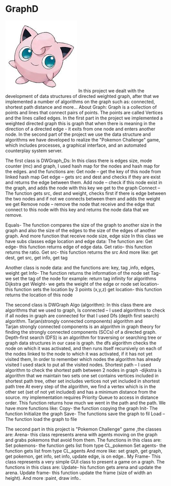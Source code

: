 # GraphD

![alt text](https://github.com/StavRada/GraphD/blob/master/data/pok.jpg)
 In this project we dealt with the development of data structures of directed weighted graph, after that we implemented a number of algorithms on the graph such as: connected, shortest path distance and more…
About Graph:
 Graph is a collection of points and lines that connect pairs of points.
The points are called Vertices and the lines called edges.
In the first part in the project we implemented a weighted directed graph this is graph that when there is meaning in the direction of a directed edge - it exits from one node and enters another node. 
In the second part of the project we use the data structure and algorithms we have developed to realize the "Pokemon Challenge" game, which includes processes, a graphical interface, and an automated counterplay system server.

The first class is DWGraph_Ds:
In this class there is edges size, mode counter (mc) and graph, I used hash map for the nodes and hash map for the edges.
 and the functions are:
Get node – get the key of this node from linked hash map
Get edge – gets src and dest and checks if they are exist and returns the edge between them. 
Add node – check if this node exist in the graph, and adds the node with this key we get to the graph
Connect – The function gets src, dest and weight, checks first if there is edge between the two nodes and if not we connects between them and adds the weight we get
Remove node – remove the node that receive and the edge that connect to this node with this key and returns the node data that we remove.

Equals- The function compares the size of the graph to another size in the graph 
	 and also the size of the edges to the size of the edges of another graph.
And more function that receive node size, edge size
In this class we have subs classes edge location and edge data:
The function are:
Get edge- this function returns edge of edge data.
Get ratio- this function returns the ratio. 
Get src- this function returns the src
And more like: get dest, get src, get info, get tag

Another class is node data:
 and the functions are: key, tag ,info, edges, weight 
get Info- The function returns the information of the node
set Tag- we set the tag of the node for example: return tag infinity for algorithms Dijkstra
get Weight- we gets the weight of the edge or node
set location- this function sets the location by 3 points (x,y,z)
get location- this function returns the location of this node

The second class is DWGraph Algo (algorithm):
In this class there are algorithms that we used to graph,
Is connected – I used algorithms to check if all nodes in graph are connected for that I used  Dfs (depth first search) algorithm.   Tarjan(strongly connected components) algorithm and  
Tarjan strongly connected components is an algorithm in graph theory for finding the strongly connected components (SCCs) of a directed graph. 
Depth-first search (DFS) is an algorithm for traversing or searching tree or graph data structures in our case is graph.
 the dfs algorithm checks the node on which it was activated, and then runs itself recursively on each of the nodes linked to the node to which it was activated, if it has not yet visited them, In order to remember which nodes the algorithm has already visited I used stack to put all the visited nodes.
Shortest path – I used algorithm to check the shortest path between 2 nodes in graph -dijkstra is algorithm that we maintain two sets one set contains vertices included in shortest path tree, other set includes vertices not yet included in shortest path tree At every step of the algorithm, we find a vertex which is in the other set (set of not yet included) and has a minimum distance from the source. 
 my implementation requires Priority Queue to access in distance order.
	 This function returns how much we went in the path and the path.
We have more functions like:
Copy- the function copying the graph
Init- The function Initialize the graph
Save- The functions save the graph to fil
Load – The function load the graph to file

The second part in  this project is "Pokemon Challenge" game ,the classes are: 
Arena- this class represents arena with agents moving on the graph and grabs pokemons that avoid from them. The functions in this class are: 
Set pokemons- the function gets list from type CL_pokemon
Set agents- the function gets list from type CL_agents
And more like: set graph, get graph, get pokemon, get info, set info, update edge, is on edge..
My Frame- This class represents a very simple GUI class to present a game on a graph. 
The functions in this class are: 
Update- his function gets arena and update the arena.
Update frame- this function update the frame (size of width an height).
And more :paint, draw info..

